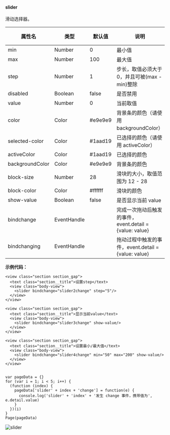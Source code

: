 <!-- https://developers.weixin.qq.com/miniprogram/dev/component/slider.html -->

#### slider

滑动选择器。

  属性名            |  类型          |  默认值    |  说明                                         | 最低版本 
--------------------|----------------|------------|-----------------------------------------------|----------
  min               |  Number        |  0         |  最小值                                       |          
  max               |  Number        |  100       |  最大值                                       |          
  step              |  Number        |  1         | 步长，取值必须大于 0，并且可被(max - min)整除 |          
  disabled          |  Boolean       |  false     |  是否禁用                                     |          
  value             |  Number        |  0         |  当前取值                                     |          
  color             |  Color         |  #e9e9e9   |  背景条的颜色（请使用 backgroundColor）       |          
  selected-color    |  Color         |  #1aad19   |  已选择的颜色（请使用 activeColor）           |          
  activeColor       |  Color         |  #1aad19   |  已选择的颜色                                 |          
  backgroundColor   |  Color         |  #e9e9e9   |  背景条的颜色                                 |          
  block-size        |  Number        |  28        |  滑块的大小，取值范围为 12 - 28               |  1.9.0   
  block-color       |  Color         |  #ffffff   |  滑块的颜色                                   |  1.9.0   
  show-value        |  Boolean       |  false     |  是否显示当前 value                           |          
  bindchange        |  EventHandle   |            |完成一次拖动后触发的事件，event.detail = {value: value}|          
  bindchanging      |  EventHandle   |            |拖动过程中触发的事件，event.detail = {value: value}|  1.7.0   

**示例代码：**

    <view class="section section_gap">
      <text class="section__title">设置step</text>
      <view class="body-view">
        <slider bindchange="slider2change" step="5"/>
      </view>
    </view>
    
    <view class="section section_gap">
      <text class="section__title">显示当前value</text>
      <view class="body-view">
        <slider bindchange="slider3change" show-value/>
      </view>
    </view>
    
    <view class="section section_gap">
      <text class="section__title">设置最小/最大值</text>
      <view class="body-view">
        <slider bindchange="slider4change" min="50" max="200" show-value/>
      </view>
    </view>
    

    var pageData = {}
    for (var i = 1; i < 5; i++) {
      (function (index) {
        pageData['slider' + index + 'change'] = function(e) {
          console.log('slider' + 'index' + '发生 change 事件，携带值为', e.detail.value)
        }
      })(i)
    }
    Page(pageData)
    

![slider](https://mp.weixin.qq.com/debug/wxadoc/dev/image/pic/slider.png?t=201838)
